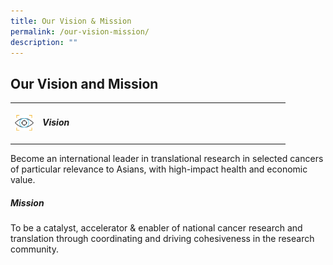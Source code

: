 ```yaml
---
title: Our Vision & Mission
permalink: /our-vision-mission/
description: ""
---
```

Our Vision and Mission
----------------------
<table>
<tbody><tr>
<td>
	<img align="left" style="width:30px" src="/images/stcc%20vision%20icon.png">
</td>
<td width="90%">
 <h5 align="left">Vision</h5>
</td>
</tr>
</tbody></table>
Become an international leader in translational research in selected cancers of particular relevance to Asians, with high-impact health and economic value.

##### Mission
To be a catalyst, accelerator &amp; enabler of national cancer research and translation through coordinating and driving cohesiveness in the research community.